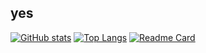## yes

[![GitHub stats](https://github-readme-stats.vercel.app/api?username=X3n0nP0w3r3d&show_icons=true&theme=github_dark_dimmed)](https://github.com/X3n0nP0w3r3d)
[![Top Langs](https://github-readme-stats.vercel.app/api/top-langs/?username=X3n0nP0w3r3d&layout=donut&theme=github_dark_dimmed)](https://github.com/X3n0nP0w3r3d)
[![Readme Card](https://github-readme-stats.vercel.app/api/pin/?username=X3n0nP0w3r3d&repo=AoC_solutions&theme=github_dark_dimmed)](https://github.com/X3n0nP0w3r3d/AoC_solutions)
